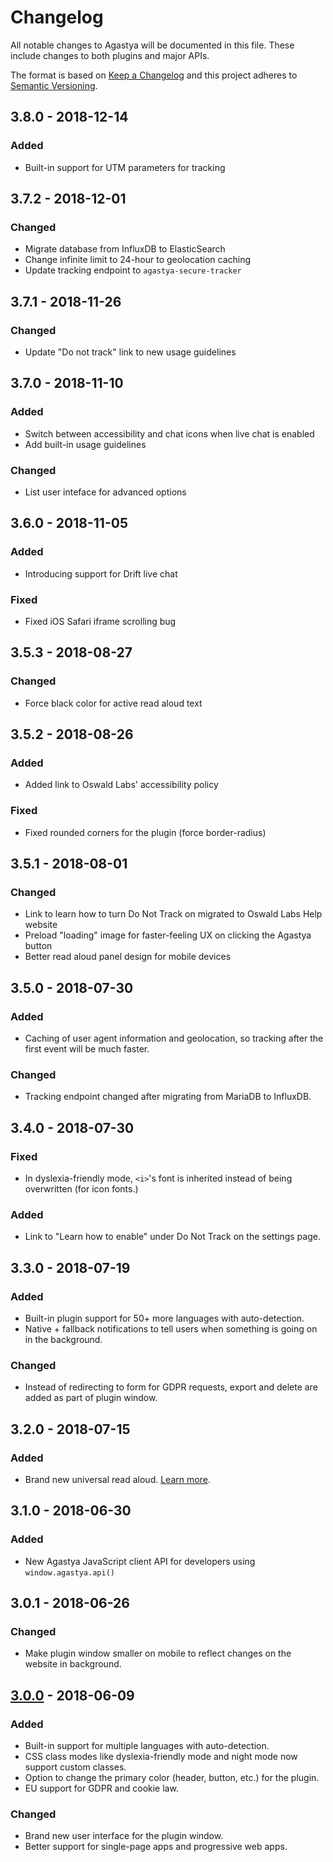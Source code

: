 # Changelog
All notable changes to Agastya will be documented in this file. These include changes to both plugins and major APIs.

The format is based on [Keep a Changelog](http://keepachangelog.com/en/1.0.0/)
and this project adheres to [Semantic Versioning](http://semver.org/spec/v2.0.0.html).

## 3.8.0 - 2018-12-14
### Added
- Built-in support for UTM parameters for tracking

## 3.7.2 - 2018-12-01
### Changed
- Migrate database from InfluxDB to ElasticSearch
- Change infinite limit to 24-hour to geolocation caching
- Update tracking endpoint to `agastya-secure-tracker`

## 3.7.1 - 2018-11-26
### Changed
- Update "Do not track" link to new usage guidelines

## 3.7.0 - 2018-11-10
### Added
- Switch between accessibility and chat icons when live chat is enabled
- Add built-in usage guidelines
### Changed
- List user inteface for advanced options

## 3.6.0 - 2018-11-05
### Added
- Introducing support for Drift live chat
### Fixed
- Fixed iOS Safari iframe scrolling bug

## 3.5.3 - 2018-08-27
### Changed
- Force black color for active read aloud text

## 3.5.2 - 2018-08-26
### Added
- Added link to Oswald Labs' accessibility policy
### Fixed
- Fixed rounded corners for the plugin (force border-radius)

## 3.5.1 - 2018-08-01
### Changed
- Link to learn how to turn Do Not Track on migrated to Oswald Labs Help website
- Preload "loading" image for faster-feeling UX on clicking the Agastya button
- Better read aloud panel design for mobile devices

## 3.5.0 - 2018-07-30
### Added
- Caching of user agent information and geolocation, so tracking after the first event will be much faster.
### Changed
- Tracking endpoint changed after migrating from MariaDB to InfluxDB.

## 3.4.0 - 2018-07-30
### Fixed
- In dyslexia-friendly mode, `<i>`'s font is inherited instead of being overwritten (for icon fonts.)
### Added
- Link to "Learn how to enable" under Do Not Track on the settings page.

## 3.3.0 - 2018-07-19
### Added
- Built-in plugin support for 50+ more languages with auto-detection.
- Native + fallback notifications to tell users when something is going on in the background.
### Changed
- Instead of redirecting to form for GDPR requests, export and delete are added as part of plugin window.

## 3.2.0 - 2018-07-15
### Added
- Brand new universal read aloud. [Learn more](https://blog.oswald.foundation/introducing-universal-screen-reader-on-agastya-827e88a67ce).

## 3.1.0 - 2018-06-30
### Added
- New Agastya JavaScript client API for developers using `window.agastya.api()`

## 3.0.1 - 2018-06-26
### Changed
- Make plugin window smaller on mobile to reflect changes on the website in background.

## [3.0.0](https://blog.oswald.foundation/introducing-the-new-agastya-privacy-first-and-universal-9a67ef66cb19) - 2018-06-09
### Added
- Built-in support for multiple languages with auto-detection.
- CSS class modes like dyslexia-friendly mode and night mode now support custom classes.
- Option to change the primary color (header, button, etc.) for the plugin.
- EU support for GDPR and cookie law.
### Changed
- Brand new user interface for the plugin window.
- Better support for single-page apps and progressive web apps.
